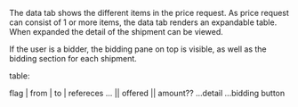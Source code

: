 The data tab shows the different items in the price request.
As price request can consist of 1 or more items, the data tab renders an expandable table. When expanded the detail of the shipment can be viewed.

If the user is a bidder, the bidding pane on top is visible, as well as the bidding section for each shipment.

table:

flag | from | to | refereces ... || offered || amount??
...detail
...bidding
button
